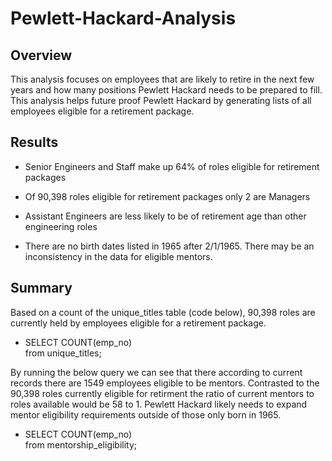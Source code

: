 # Pewlett-Hackard-Analysis
## Overview
This analysis focuses on employees that are likely to retire in the next few years and how many positions Pewlett Hackard needs to be prepared to fill. This analysis helps future proof Pewlett Hackard by generating lists of all employees eligible for a retirement package. 


## Results
- Senior Engineers and Staff make up 64% of roles eligible for retirement packages 

- Of 90,398 roles eligible for retirement packages only 2 are Managers

- Assistant Engineers are less likely to be of retirement age than other engineering roles

- There are no birth dates listed in 1965 after 2/1/1965. There may be an inconsistency in the data for eligible mentors. 

## Summary
Based on a count of the unique_titles table (code below), 90,398 roles are currently held by employees eligible for a retirement package. 

- SELECT COUNT(emp_no)  
  from unique_titles;

By running the below query we can see that there according to current records there are 1549 employees eligible to be mentors. Contrasted to the 90,398 roles currently eligible for retirment the ratio of current mentors to roles available would be 58 to 1. Pewlett Hackard likely needs to expand mentor eligibility requirements outside of those only born in 1965.

- SELECT COUNT(emp_no)  
  from mentorship_eligibility;
